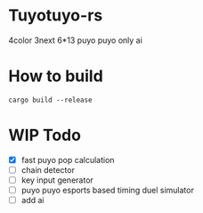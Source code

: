 # Tuyotuyo-rs
4color 3next 6*13 puyo puyo only ai <br>

# How to build<br>
```
cargo build --release
```

# WIP Todo
- [x] fast puyo pop calculation
- [ ] chain detector
- [ ] key input generator
- [ ] puyo puyo esports based timing duel simulator
- [ ] add ai